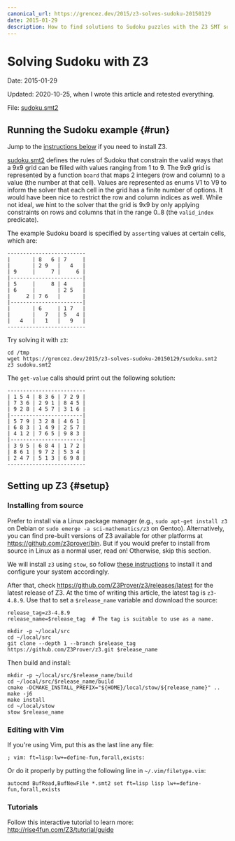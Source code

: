 ```yaml
---
canonical_url: https://grencez.dev/2015/z3-solves-sudoku-20150129
date: 2015-01-29
description: How to find solutions to Sudoku puzzles with the Z3 SMT solver.
---
```


# Solving Sudoku with Z3

Date: 2015-01-29

Updated: 2020-10-25, when I wrote this article and retested everything.

File: [sudoku.smt2](sudoku.smt2)

## Running the Sudoku example {#run}

Jump to the [instructions below](#setup) if you need to install Z3.

[sudoku.smt2](sudoku.smt2) defines the rules of Sudoku that constrain the valid ways that a 9x9 grid can be filled with values ranging from 1 to 9.
The 9x9 grid is represented by a function `board` that maps 2 integers (row and column) to a value (the number at that cell).
Values are represented as enums V1 to V9 to inform the solver that each cell in the grid has a finite number of options.
It would have been nice to restrict the row and column indices as well.
While not ideal, we hint to the solver that the grid is 9x9 by only applying constraints on rows and columns that in the range 0..8 (the `valid_index` predicate).

The example Sudoku board is specified by `assert`ing values at certain cells, which are:

```
-------------------------
|       | 8   6 | 7     |
|       | 2 9   |   4   |
| 9     |     7 |     6 |
|-----------------------|
| 5     |     8 | 4     |
| 6     |       | 2 5   |
|     2 | 7 6   |       |
|-----------------------|
|       | 6     | 1 7   |
|       |   7   | 5   4 |
|   4   |   1   |   9   |
-------------------------
```

Try solving it with `z3`:

```shell
cd /tmp
wget https://grencez.dev/2015/z3-solves-sudoku-20150129/sudoku.smt2
z3 sudoku.smt2
```

The `get-value` calls should print out the following solution:

```
-------------------------
| 1 5 4 | 8 3 6 | 7 2 9 |
| 7 3 6 | 2 9 1 | 8 4 5 |
| 9 2 8 | 4 5 7 | 3 1 6 |
|-----------------------|
| 5 7 9 | 3 2 8 | 4 6 1 |
| 6 8 3 | 1 4 9 | 2 5 7 |
| 4 1 2 | 7 6 5 | 9 8 3 |
|-----------------------|
| 3 9 5 | 6 8 4 | 1 7 2 |
| 8 6 1 | 9 7 2 | 5 3 4 |
| 2 4 7 | 5 1 3 | 6 9 8 |
-------------------------
```

## Setting up Z3 {#setup}

### Installing from source

Prefer to install via a Linux package manager (e.g., `sudo apt-get install z3` on Debian or `sudo emerge -a sci-mathematics/z3` on Gentoo).
Alternatively, you can find pre-built versions of Z3 available for other platforms at https://github.com/z3prover/bin.
But if you would prefer to install from source in Linux as a normal user,  read on!
Otherwise, skip this section.

We will install `z3` using `stow`, so follow [these instructions](../../2016/stow-tutorial-20160505.md) to install it and configure your system accordingly.

After that, check https://github.com/Z3Prover/z3/releases/latest for the latest release of Z3.
At the time of writing this article, the latest tag is `z3-4.8.9`.
Use that to set a `$release_name` variable and download the source:

```shell
release_tag=z3-4.8.9
release_name=$release_tag  # The tag is suitable to use as a name.

mkdir -p ~/local/src
cd ~/local/src
git clone --depth 1 --branch $release_tag https://github.com/Z3Prover/z3.git $release_name
```

Then build and install:

```shell
mkdir -p ~/local/src/$release_name/build
cd ~/local/src/$release_name/build
cmake -DCMAKE_INSTALL_PREFIX="${HOME}/local/stow/${release_name}" ..
make -j6
make install
cd ~/local/stow
stow $release_name
```

### Editing with Vim

If you're using Vim, put this as the last line any file:
```
; vim: ft=lisp:lw+=define-fun,forall,exists:
```
Or do it properly by putting the following line in `~/.vim/filetype.vim`:
```
autocmd BufRead,BufNewFile *.smt2 set ft=lisp lisp lw+=define-fun,forall,exists
```

### Tutorials

Follow this interactive tutorial to learn more: http://rise4fun.com/Z3/tutorial/guide

